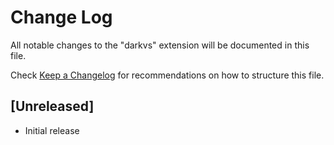 # Change Log

All notable changes to the "darkvs" extension will be documented in this file.

Check [Keep a Changelog](http://keepachangelog.com/) for recommendations on how to structure this file.

## [Unreleased]

- Initial release
